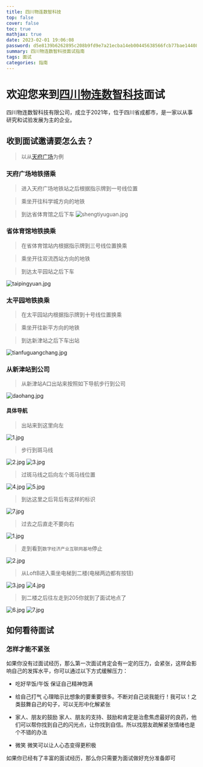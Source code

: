 ```yaml
---
title: 四川物连数智科技
top: false
cover: false
toc: true
mathjax: true
date: 2023-02-01 19:06:08
password: d5e8139b6262895c208b9fd9e7a21ecba14eb00445638566fcb77bae14408691
summary: 四川物连数智科技面试指南
tags: 面试
categories: 指南
---
```

# 欢迎您来到[四川物连数智科技](https://www.tianyancha.com/company/4356543553)面试
四川物连数智科技有限公司，成立于2021年，位于四川省成都市，是一家以从事研究和试验发展为主的企业。
## 收到面试邀请要怎么去？

> 以从[天府广场](https://baike.baidu.com/item/%E5%A4%A9%E5%BA%9C%E5%B9%BF%E5%9C%BA/1533806)为例

### 天府广场地铁搭乘

> 进入天府广场地铁站之后根据指示牌到一号线位置

> 乘坐开往科学城方向的地铁

> 到达省体育馆之后下车
![shengtiyuguan.jpg](https://s2.loli.net/2023/02/01/375rlxqCGgo42MU.jpg)

### 省体育馆地铁换乘

> 在省体育馆站内根据指示牌到三号线位置换乘

> 乘坐开往双流西站方向的地铁

> 到达太平园站之后下车

![taipingyuan.jpg](https://s2.loli.net/2023/02/01/c1ubwKPYZViRDq3.jpg)

### 太平园地铁换乘

> 在太平园站内根据指示牌到十号线位置换乘

> 乘坐开往新平方向的地铁

> 到达新津站之后下车出站

![tianfuguangchang.jpg](https://s2.loli.net/2023/02/01/NKuAGSRs1mhvxTz.jpg)

### 从新津站到公司

> 从新津站A口出站来按照如下导航步行到公司

![daohang.jpg](https://s2.loli.net/2023/02/01/XvepRP5T7AJIH6C.jpg)

#### 具体导航

> 出站来到这里向左

![1.jpg](https://s2.loli.net/2023/02/01/yBovVJUrdcH4hgb.jpg)

> 步行到斑马线

![2.jpg](https://s2.loli.net/2023/02/01/PJTZbq6R2mQFW5h.jpg)
![3.jpg](https://s2.loli.net/2023/02/01/MehpJW1dtE3woB4.jpg)

> 过斑马线之后向左个斑马线位置

![4.jpg](https://s2.loli.net/2023/02/01/LoMbKxkImVs3edS.jpg)
![5.jpg](https://s2.loli.net/2023/02/01/6QABp3Vg9fmsWnj.jpg)

> 到达这里之后背后有这样的标识

![7.jpg](https://s2.loli.net/2023/02/01/NZHQMgLsemyBojr.jpg)

> 过去之后直走不要向右

![1.jpg](https://s2.loli.net/2023/02/01/5yrwpeoHSJulnqc.jpg)

> 走到看到`数字经济产业互联网基地`停止

![2.jpg](https://s2.loli.net/2023/02/01/C4xMlvaJHWIyBnz.jpg)

> 从LoftB进入乘坐电梯到二楼(电梯两边都有按钮)

![3.jpg](https://s2.loli.net/2023/02/01/exT6g3BS87u9zJK.jpg)
![4.jpg](https://s2.loli.net/2023/02/01/kR4ajXsfeQ1SyD8.jpg)

> 到二楼之后往左走到205你就到了面试地点了

![6.jpg](https://s2.loli.net/2023/02/01/FwmcjivWnrPpyg4.jpg)
![7.jpg](https://s2.loli.net/2023/02/01/794fjOskN2FMQVc.jpg)


## 如何看待面试

### 怎样才能不紧张

如果你没有过面试经历，那么第一次面试肯定会有一定的压力，会紧张，这样会影响自己的发挥水平，你可以通过以下方式缓解压力：

- 吃好早饭/午饭
保证自己精神饱满

- 给自己打气
心理暗示比想象的要重要很多。不断对自己说我能行！我可以！之类鼓舞自己的句子，可以无形中化解紧张

- 家人、朋友的鼓励
家人、朋友的支持、鼓励和肯定是治愈焦虑最好的良药，他们可以帮你找到自己的闪光点，让你找到自信。所以找朋友疏解紧张情绪也是个不错的办法

- 微笑
微笑可以让人心态变得更积极


如果你已经有了丰富的面试经历，那么你只需要为面试做好充分准备即可
